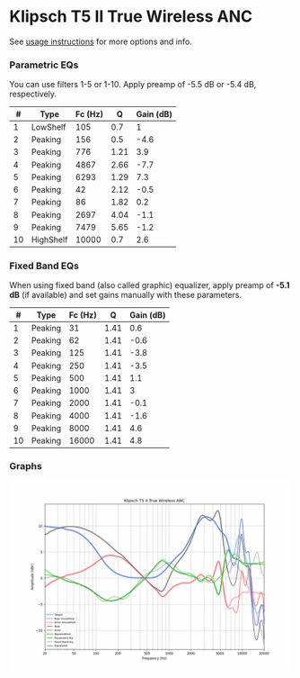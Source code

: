 # Klipsch T5 II True Wireless ANC
See [usage instructions](https://github.com/jaakkopasanen/AutoEq#usage) for more options and info.

### Parametric EQs
You can use filters 1-5 or 1-10. Apply preamp of -5.5 dB or -5.4 dB, respectively.

|   # | Type      |   Fc (Hz) |    Q |   Gain (dB) |
|-----|-----------|-----------|------|-------------|
|   1 | LowShelf  |       105 | 0.7  |         1   |
|   2 | Peaking   |       156 | 0.5  |        -4.6 |
|   3 | Peaking   |       776 | 1.21 |         3.9 |
|   4 | Peaking   |      4867 | 2.66 |        -7.7 |
|   5 | Peaking   |      6293 | 1.29 |         7.3 |
|   6 | Peaking   |        42 | 2.12 |        -0.5 |
|   7 | Peaking   |        86 | 1.82 |         0.2 |
|   8 | Peaking   |      2697 | 4.04 |        -1.1 |
|   9 | Peaking   |      7479 | 5.65 |        -1.2 |
|  10 | HighShelf |     10000 | 0.7  |         2.6 |

### Fixed Band EQs
When using fixed band (also called graphic) equalizer, apply preamp of **-5.1 dB** (if available) and set gains manually with these parameters.

|   # | Type    |   Fc (Hz) |    Q |   Gain (dB) |
|-----|---------|-----------|------|-------------|
|   1 | Peaking |        31 | 1.41 |         0.6 |
|   2 | Peaking |        62 | 1.41 |        -0.6 |
|   3 | Peaking |       125 | 1.41 |        -3.8 |
|   4 | Peaking |       250 | 1.41 |        -3.5 |
|   5 | Peaking |       500 | 1.41 |         1.1 |
|   6 | Peaking |      1000 | 1.41 |         3   |
|   7 | Peaking |      2000 | 1.41 |        -0.1 |
|   8 | Peaking |      4000 | 1.41 |        -1.6 |
|   9 | Peaking |      8000 | 1.41 |         4.6 |
|  10 | Peaking |     16000 | 1.41 |         4.8 |

### Graphs
![](./Klipsch%20T5%20II%20True%20Wireless%20ANC.png)
